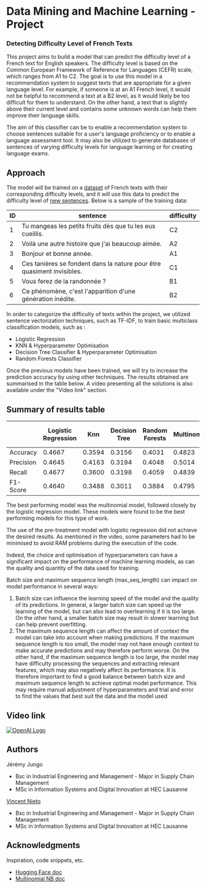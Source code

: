 # Data Mining and Machine Learning - Project
### Detecting Difficulty Level of French Texts
This project aims to build a model that can predict the difficulty level of a French text for English speakers. The difficulty level is based on the Common European Framework of Reference for Languages (CEFR) scale, which ranges from A1 to C2. The goal is to use this model in a recommendation system to suggest texts that are appropriate for a given language level. For example, if someone is at an A1 French level, it would not be helpful to recommend a text at a B2 level, as it would likely be too difficult for them to understand. On the other hand, a text that is slightly above their current level and contains some unknown words can help them improve their language skills. 

The aim of this classifier can be to enable a recommendation system to choose sentences suitable for a user's language proficiency or to enable a language assessment tool. It may also be utilized to generate databases of sentences of varying difficulty levels for language learning or for creating language exams.

## Approach
The model will be trained on a [dataset](https://github.com/jeremUNIL/DMML2022_Blancpain/blob/main/data/training_data.csv) of French texts with their corresponding difficulty levels, and it will use this data to predict the difficulty level of [new sentences](https://github.com/jeremUNIL/DMML2022_Blancpain/blob/main/data/unlabelled_test_data.csv). Below is a sample of the training data: 


| ID | sentence | difficulty |
| --- | --- | --- |
| 1 | Tu mangeas les petits fruits dès que tu les eus cueillis. | C2 |
| 2 | Voilà une autre histoire que j'ai beaucoup aimée. | A2 |
| 3 | Bonjour et bonne année. | A1 |
| 4 | Ces tanières se fondent dans la nature pour être quasiment invisibles. | C1 |
| 5 | Vous ferez de la randonnée ? | B1 |
| 6 | Ce phénomène, c'est l'apparition d'une génération inédite. | B2 |


In order to categorize the difficulty of texts within the project, we utilized sentence vectorization techniques, such as TF-IDF, to train basic multiclass classification models, such as :
* Logistic Regression 
* KNN & Hyperparameter Optimisation 
* Decision Tree Classifier & Hyperparameter Optimisation 
* Random Forests Classifier 

Once the previous models have been trained, we will try to increase the prediction accuracy by using other techniques. The results obtained are summarised in the table below. A video presenting all the solutions is also available under the "Video link" section.
 

## Summary of results table

|| Logistic Regression | Knn | Decision Tree | Random Forests | Multinomial | FlauBERT & Log. reg. |
| --- | --- | --- | --- | --- | --- | --- |
| Accuracy | 0.4667| 0.3594 | 0.3156 | 0.4031 | 0.4823 | 0.4292 |
| Precision | 0.4645 | 0.4163 | 0.3194 | 0.4048 | 0.5014 | 0.4338 |
| Recall | 0.4677 | 0.3600 | 0.3198 | 0.4059 | 0.4839 | 0.4273 |
| F1-Score | 0.4640 | 0.3488 | 0.3011 | 0.3884 | 0.4795 | 0.4317 |

The best performing model was the multinomial model, followed closely by the logistic regression model. These models were found to be the best performing models for this type of work.

The use of the pre-treatment model with logistic regression did not achieve the desired results. As mentioned in the video, some parameters had to be minimised to avoid RAM problems during the execution of the code.

Indeed, the choice and optimisation of hyperparameters can have a significant impact on the performance of machine learning models, as can the quality and quantity of the data used for training.

Batch size and maximum sequence length (max_seq_length) can impact on model performance in several ways:
1.	Batch size can influence the learning speed of the model and the quality of its predictions. In general, a larger batch size can speed up the learning of the model, but can also lead to overlearning if it is too large. On the other hand, a smaller batch size may result in slower learning but can help prevent overfitting.
2.	The maximum sequence length can affect the amount of context the model can take into account when making predictions. If the maximum sequence length is too small, the model may not have enough context to make accurate predictions and may therefore perform worse. On the other hand, if the maximum sequence length is too large, the model may have difficulty processing the sequences and extracting relevant features, which may also negatively affect its performance.
It is therefore important to find a good balance between batch size and maximum sequence length to achieve optimal model performance. This may require manual adjustment of hyperparameters and trial and error to find the values that best suit the data and the model used


## Video link



[![OpenAI Logo](https://user-images.githubusercontent.com/114933881/208678981-31945b49-81c4-4d0b-9041-d658687ab0ce.png)](https://www.youtube.com/watch?v=PTvTLvkiAbI)



## Authors
Jérémy Jungo  
* Bsc in Industrial Engineering and Management - Major in Supply Chain Management  
* MSc in Information Systems and Digital Innovation at HEC Lausanne  

[Vincent Nieto](https://www.linkedin.com/in/vincent-nieto-4bb207214/)  
* Bsc in Industrial Engineering and Management - Major in Supply Chain Management
* MSc in Information Systems and Digital Innovation at HEC Lausanne







## Acknowledgments

Inspiration, code snippets, etc.
* [Hugging Face doc](https://huggingface.co/models?sort=downloads&search=flaubert)
* [Multinomial NB doc](https://scikit-learn.org/stable/modules/generated/sklearn.naive_bayes.MultinomialNB.html)
